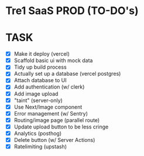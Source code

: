  # Tre1 SaaS PROD (TO-DO's)
 
 # TASK

 - [x] Make it deploy (vercel)
 - [x] Scaffold basic ui with mock data
 - [x] Tidy up build process
 - [x] Actually set up a database (vercel postgres)
 - [x] Attach database to UI
 - [x] Add authentication (w/ clerk)
 - [x] Add image upload
 - [x] "taint" (server-only)
 - [x] Use Next/Image component
 - [x] Error management (w/ Sentry)
 - [x] Routing/image page (parallel route)
 - [x] Update upload button to be less cringe
 - [x] Analytics (posthog)
 - [x] Delete button (w/ Server Actions)
 - [x] Ratelimiting (upstash)